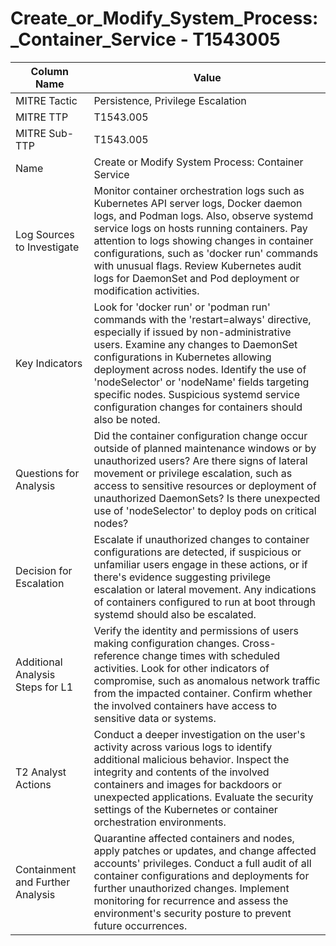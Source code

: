 # Create_or_Modify_System_Process:_Container_Service - T1543005

| Column Name | Value |
|-------------|-------|
| MITRE Tactic | Persistence, Privilege Escalation |
| MITRE TTP | T1543.005 |
| MITRE Sub-TTP | T1543.005 |
| Name | Create or Modify System Process: Container Service |
| Log Sources to Investigate | Monitor container orchestration logs such as Kubernetes API server logs, Docker daemon logs, and Podman logs. Also, observe systemd service logs on hosts running containers. Pay attention to logs showing changes in container configurations, such as 'docker run' commands with unusual flags. Review Kubernetes audit logs for DaemonSet and Pod deployment or modification activities. |
| Key Indicators | Look for 'docker run' or 'podman run' commands with the 'restart=always' directive, especially if issued by non-administrative users. Examine any changes to DaemonSet configurations in Kubernetes allowing deployment across nodes. Identify the use of 'nodeSelector' or 'nodeName' fields targeting specific nodes. Suspicious systemd service configuration changes for containers should also be noted. |
| Questions for Analysis | Did the container configuration change occur outside of planned maintenance windows or by unauthorized users? Are there signs of lateral movement or privilege escalation, such as access to sensitive resources or deployment of unauthorized DaemonSets? Is there unexpected use of 'nodeSelector' to deploy pods on critical nodes? |
| Decision for Escalation | Escalate if unauthorized changes to container configurations are detected, if suspicious or unfamiliar users engage in these actions, or if there's evidence suggesting privilege escalation or lateral movement. Any indications of containers configured to run at boot through systemd should also be escalated. |
| Additional Analysis Steps for L1 | Verify the identity and permissions of users making configuration changes. Cross-reference change times with scheduled activities. Look for other indicators of compromise, such as anomalous network traffic from the impacted container. Confirm whether the involved containers have access to sensitive data or systems. |
| T2 Analyst Actions | Conduct a deeper investigation on the user's activity across various logs to identify additional malicious behavior. Inspect the integrity and contents of the involved containers and images for backdoors or unexpected applications. Evaluate the security settings of the Kubernetes or container orchestration environments. |
| Containment and Further Analysis | Quarantine affected containers and nodes, apply patches or updates, and change affected accounts' privileges. Conduct a full audit of all container configurations and deployments for further unauthorized changes. Implement monitoring for recurrence and assess the environment's security posture to prevent future occurrences. |
